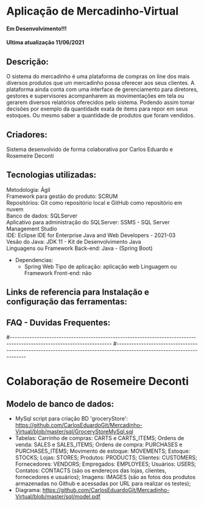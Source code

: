 # Aplicação de Mercadinho-Virtual

#### Em Desenvolvimento!!!
#### Ultima atualização 11/06/2021

## Descrição: 

O sistema do mercadinho é uma plataforma de compras on line dos mais diversos produtos que um mercadinho possa oferecer aos seus clientes. A plataforma ainda conta com uma interface de gerenciamento para diretores, gestores e supervisores acompanharem as movimentações em tela ou gerarem diversos relatórios oferecidos pelo sistema. Podendo assim tomar decisões por exemplo da quantidade exata de items para repor em seus estoques. Ou mesmo saber a quantidade de produtos que foram vendidos.

## Criadores:

Sistema desenvolvido de forma colaborativa por Carlos Eduardo e Rosemeire Deconti

## Tecnologias utilizadas:

Metodologia: Ágil<br>
Framework para gestão do produto: SCRUM<br>
Repositórios: Git como repositório local e GitHub como repositório em nuvem<br>
Banco de dados: SQLServer<br>
Aplicativo para administração do SQLServer: SSMS - SQL Server Management Studio<br>
IDE: Eclipse IDE for Enterprise Java and Web Developers - 2021-03<br>
Vesão do Java: JDK 11 - Kit de Desenvolvimento Java<br>
Linguagens ou Framework Back-end: Java - (Spring Boot)<br>
 - Dependencias:
   - Spring Web
Tipo de aplicação: aplicação web
Linguagem ou Framework Front-end: não

## Links de referencia para Instalação e configuração das ferramentas:
## FAQ - Duvidas Frequentes:

#-----------------------------------------------------------------------------------------------------------------------
#-----------------------------------------------------------------------------------------------------------------------
# Colaboração de Rosemeire Deconti
## Modelo de banco de dados:
- MySql script para criação BD 'groceryStore': https://github.com/CarlosEduardoGit/Mercadinho-Virtual/blob/master/sql/GroceryStoreMySql.sql
- Tabelas:
  Carrinho de compras: CARTS e CARTS_ITEMS;
  Ordens de venda: SALES e SALES_ITEMS;
  Ordens de compra: PURCHASES e PURCHASES_ITEMS;
  Movimento de estoque: MOVEMENTS;
  Estoque: STOCKS;
  Lojas: STORES;
  Produtos: PRODUCTS;
  Clientes: CUSTOMERS;
  Fornecedores: VENDORS;
  Empregados: EMPLOYEES;
  Usuários: USERS;
  Contatos: CONTACTS (são os endereços das lojas, clientes, fornecedores e usuários);
  Imagens: IMAGES (são as fotos dos produtos armazenadas no Github e acessadas por URL para realizar os testes);
- Diagrama: https://github.com/CarlosEduardoGit/Mercadinho-Virtual/blob/master/sql/model.pdf

